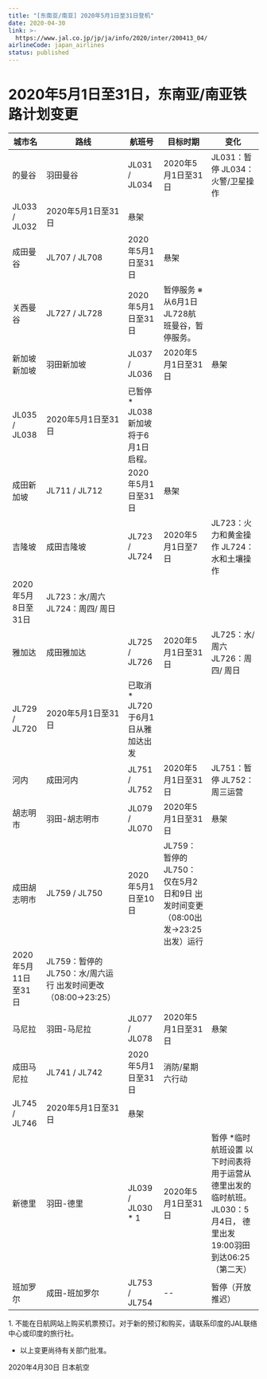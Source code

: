 ```yaml
---
title: "[东南亚/南亚] 2020年5月1日至31日登机"
date: 2020-04-30
link: >-
  https://www.jal.co.jp/jp/ja/info/2020/inter/200413_04/
airlineCode: japan_airlines
status: published
---
```

# 2020年5月1日至31日，东南亚/南亚铁路计划变更

城市名 | 路线 | 航班号 | 目标时期 | 变化  
---|---|---|---|---  
的曼谷 | 羽田曼谷 | JL031 / JL034 | 2020年5月1日至31日 | JL031：暂停 JL034：火警/卫星操作  
JL033 / JL032 | 2020年5月1日至31日 | 悬架  
成田曼谷 | JL707 / JL708 | 2020年5月1日至31日 | 悬架  
关西曼谷 | JL727 / JL728 | 2020年5月1日至31日 | 暂停服务 ※从6月1日JL728航班曼谷，暂停服务。  
新加坡新加坡 | 羽田新加坡 | JL037 / JL036 | 2020年5月1日至31日 | 悬架  
JL035 / JL038 | 2020年5月1日至31日 | 已暂停 * JL038新加坡将于6月1日启程。  
成田新加坡 | JL711 / JL712 | 2020年5月1日至31日 | 悬架  
吉隆坡 | 成田吉隆坡 | JL723 / JL724 | 2020年5月1日至7日 | JL723：火力和黄金操作 JL724：水和土壤操作  
2020年5月8日至31日 | JL723：水/周六 JL724：周四/ 周日  
雅加达 | 成田雅加达 | JL725 / JL726 | 2020年5月1日至31日 | JL725：水/周六 JL726：周四/ 周日  
JL729 / JL720 | 2020年5月1日至31日 | 已取消 * JL720于6月1日从雅加达出发  
河内 | 成田河内 | JL751 / JL752 | 2020年5月1日至31日 | JL751：暂停 JL752：周三运营  
胡志明市 | 羽田-胡志明​​市 | JL079 / JL070 | 2020年5月1日至31日 | 悬架  
成田胡志明市 | JL759 / JL750 | 2020年5月1日至10日 | JL759：暂停的 JL750：仅在5月2日和9日 出发时间变更（08:00出发→23:25出发）运行  
2020年5月11日至31日 | JL759：暂停的 JL750：水/周六运行 出发时间更改（08:00→23:25）  
马尼拉 | 羽田-马尼拉 | JL077 / JL078 | 2020年5月1日至31日 | 悬架  
成田马尼拉 | JL741 / JL742 | 2020年5月1日至31日 | 消防/星期六行动  
JL745 / JL746 | 2020年5月1日至31日 | 悬架  
新德里 | 羽田-德里 | JL039 / JL030 * 1 | 2020年5月1日至31日 | 暂停 *临时航班设置 以下时间表将用于运营从德里出发的临时航班。 JL030：5月4日， 德里出发19:00羽田到达06:25（第二天）  
班加罗尔 | 成田-班加罗尔 | JL753 / JL754 | \-- | 暂停（开放推迟）  
  
1\. 不能在日航网站上购买机票预订。对于新的预订和购买，请联系印度的JAL联络中心或印度的旅行社。

* 以上变更尚待有关部门批准。

2020年4月30日 日本航空
